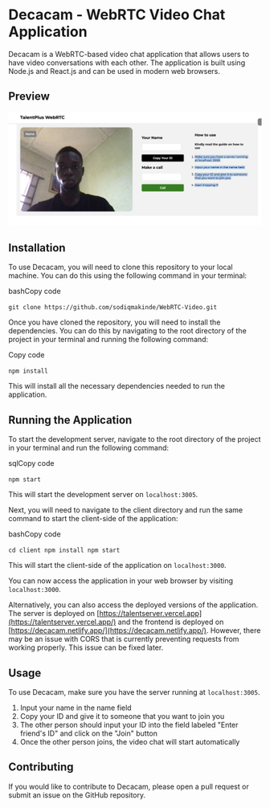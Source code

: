 
# Decacam - WebRTC Video Chat Application

Decacam is a WebRTC-based video chat application that allows users to have video conversations with each other. The application is built using Node.js and React.js and can be used in modern web browsers.

## Preview

![Decacam Preview](https://github.com/sodiqmakinde/WebRTC-Video/blob/main/client/public/Screenshot%202023-04-22%20at%2007.10.57.png?raw=true)

## Installation

To use Decacam, you will need to clone this repository to your local machine. You can do this using the following command in your terminal:

bashCopy code

`git clone https://github.com/sodiqmakinde/WebRTC-Video.git`

Once you have cloned the repository, you will need to install the dependencies. You can do this by navigating to the root directory of the project in your terminal and running the following command:

Copy code

`npm install`

This will install all the necessary dependencies needed to run the application.

## Running the Application

To start the development server, navigate to the root directory of the project in your terminal and run the following command:

sqlCopy code

`npm start` 

This will start the development server on `localhost:3005`.

Next, you will need to navigate to the client directory and run the same command to start the client-side of the application:

bashCopy code

`cd client
npm install
npm start` 

This will start the client-side of the application on `localhost:3000`.

You can now access the application in your web browser by visiting `localhost:3000`.

Alternatively, you can also access the deployed versions of the application. The server is deployed on [https://talentserver.vercel.app](https://talentserver.vercel.app/) and the frontend is deployed on [https://decacam.netlify.app/](https://decacam.netlify.app/). However, there may be an issue with CORS that is currently preventing requests from working properly. This issue can be fixed later.

## Usage

To use Decacam, make sure you have the server running at `localhost:3005`.

1.  Input your name in the name field
2.  Copy your ID and give it to someone that you want to join you
3.  The other person should input your ID into the field labeled "Enter friend's ID" and click on the "Join" button
4.  Once the other person joins, the video chat will start automatically

## Contributing

If you would like to contribute to Decacam, please open a pull request or submit an issue on the GitHub repository.
